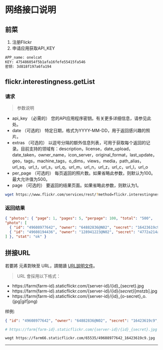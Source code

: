 # 网络接口说明

## 前菜

1. 注册Flickr
2. 申请应用获取API_KEY

```sh
APP_name: onelcat
KEY: 475486054f5b1afa16fefe55415fa546
密钥: 3d818f197a6fa194
```

## flickr.interestingness.getList

### 请求

> 参数说明
- api_key （必需的）
您的API应用程序密钥。有关更多详细信息，请参见此处。
- date （可选的）
特定日期，格式为YYYY-MM-DD，用于返回感兴趣的照片。
- extras （可选的）
以逗号分隔的额外信息列表，可用于获取每个返回的记录。目前支持的领域有：description，license，date_upload，date_taken，owner_name，icon_server，original_format，last_update，geo，tags，machine_tags，o_dims，views，media，path_alias，url_sq，url_t，url_s，url_q，url_m，url_n，url_z，url_c，url_l，url_o
- per_page （可选的）
每页返回的照片数。如果省略此参数，则默认为100。最大允许值为500。
- page （可选的）
要返回的结果页面。如果省略此参数，则默认为1。

```sh
wget https://www.flickr.com/services/rest/?method=flickr.interestingness.getList&api_key=475486054f5b1afa16fefe55415fa546&format=json&nojsoncallback=1
```

### 返回结果

```json
{ "photos": { "page": 1, "pages": 5, "perpage": 100, "total": "500", 
"photo": [
  { "id": "49608977642", "owner": "64882836@N02", "secret": "16423619c9", "server": "65535", "farm": 66, "title": "Lean to the left.", "ispublic": 1, "isfriend": 0, "isfamily": 0 },
  { "id": "49608194436", "owner": "128941223@N02", "secret": "4772a214ae", "server": "65535", "farm": 66, "title": "Red Squirrel", "ispublic": 1, "isfriend": 0, "isfamily": 0 }
] }, "stat": "ok" }
```

## 拼接URL

若要將 <photo> 元素對映至 URL，請閱讀  [URL說明文件](https://www.flickr.com/services/api/misc.urls.html)。

> URL 會採用以下格式：
- https://farm{farm-id}.staticflickr.com/{server-id}/{id}_{secret}.jpg
- https://farm{farm-id}.staticflickr.com/{server-id}/{id}_{secret}_[mstzb].jpg
- https://farm{farm-id}.staticflickr.com/{server-id}/{id}_{o-secret}_o.(jpg|gif|png)

样例:

```json
{ "id": "49608977642", "owner": "64882836@N02", "secret": "16423619c9", "server": "65535", "farm": 66, "title": "Lean to the left.", "ispublic": 1, "isfriend": 0, "isfamily": 0 }
```

```sh
# https://farm{farm-id}.staticflickr.com/{server-id}/{id}_{secret}.jpg

wegt https://farm66.staticflickr.com/65535/49608977642_16423619c9.jpg
```
-----